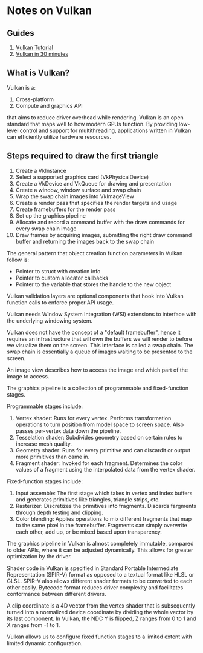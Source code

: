 # Notes on Vulkan

## Guides

1. [Vulkan Tutorial](https://vulkan-tutorial.com/)
2. [Vulkan in 30 minutes](https://renderdoc.org/vulkan-in-30-minutes.html)

## What is Vulkan?

Vulkan is a:

1. Cross-platform
2. Compute and graphics API 

that aims to reduce driver overhead while rendering. Vulkan is an open standard that maps well to how modern GPUs function. By providing low-level control and support for multithreading, applications written in Vulkan can efficiently utilize hardware resources. 

## Steps required to draw the first triangle

1. Create a VkInstance
2. Select a supported graphics card (VkPhysicalDevice)
3. Create a VkDevice and VkQueue for drawing and presentation
4. Create a window, window surface and swap chain
5. Wrap the swap chain images into VkImageView
6. Create a render pass that specifies the render targets and usage
7. Create framebuffers for the render pass
8. Set up the graphics pipeline
9. Allocate and record a command buffer with the draw commands for every swap chain image
10. Draw frames by acquiring images, submitting the right draw command buffer and returning the images back to the swap chain

The general pattern that object creation function parameters in Vulkan follow is:

- Pointer to struct with creation info
- Pointer to custom allocator callbacks
- Pointer to the variable that stores the handle to the new object

Vulkan validation layers are optional components that hook into Vulkan function calls to enforce proper API usage.

Vulkan needs Window System Integration (WSI) extensions to interface with the underlying windowing system.

Vulkan does not have the concept of a "default framebuffer", hence it requires an infrastructure that will own the buffers we will render to before we visualize them on the screen. This interface is called a swap chain. The swap chain is essentially a queue of images waiting to be presented to the screen.

An image view describes how to access the image and which part of the image to access.

The graphics pipeline is a collection of programmable and fixed-function stages.

Programmable stages include:

1. Vertex shader: Runs for every vertex. Performs transformation operations to turn position from model space to screen space. Also passes per-vertex data down the pipeline.
2. Tesselation shader: Subdivides geometry based on certain rules to increase mesh quality.
3. Geometry shader: Runs for every primitive and can discardit or output more primitives than came in.
4. Fragment shader: Invoked for each fragment. Determines the color values of a fragment using the interpolated data from the vertex shader.

Fixed-function stages include:

1. Input assemble: The first stage which takes in vertex and index buffers and generates primitives like triangles, triangle strips, etc.
2. Rasterizer: Discretizes the primitives into fragments. Discards fargments through depth testing and clipping.
3. Color blending: Applies operations to mix different fragments that map to the same pixel in the framebuffer. Fragments can simply overwrite each other, add up, or be mixed based upon transparency.

The graphics pipeline in Vulkan is almost completely immutable, compared to older APIs, where it can be adjusted dynamically. This allows for greater optimization by the driver.

Shader code in Vulkan is specified in Standard Portable Intermediate Representation (SPIR-V) format as opposed to a textual format like HLSL or GLSL. SPIR-V also allows different shader formats to be converted to each other easily. Bytecode format reduces driver complexity and facilitates conformance between different drivers.

A clip coordinate is a 4D vector from the vertex shader that is subsequently turned into a normalized device coordinate by dividing the whole vector by its last component. In Vulkan, the NDC Y is flipped, Z ranges from 0 to 1 and X ranges from -1 to 1.

Vulkan allows us to configure fixed function stages to a limited extent with limited dynamic configuration.